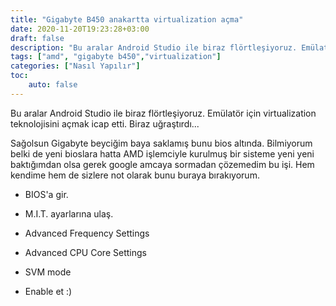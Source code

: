 ```yaml
---
title: "Gigabyte B450 anakartta virtualization açma"
date: 2020-11-20T19:23:28+03:00
draft: false
description: "Bu aralar Android Studio ile biraz flörtleşiyoruz. Emülatör için virtualization teknolojisini açmak icap etti. Biraz uğraştırdı"
tags: ["amd", "gigabyte b450","virtualization"]
categories: ["Nasıl Yapılır"]
toc:
    auto: false
---
```


Bu aralar Android Studio ile biraz flörtleşiyoruz. Emülatör için virtualization teknolojisini açmak icap etti. Biraz uğraştırdı...

<!--more-->

Sağolsun Gigabyte beyciğim baya saklamış bunu bios altında. Bilmiyorum belki de yeni bioslara hatta AMD işlemciyle kurulmuş bir sisteme yeni yeni baktığımdan olsa gerek google amcaya sormadan çözemedim bu işi. Hem kendime hem de sizlere not olarak bunu buraya bırakıyorum.

* BIOS'a gir.

* M.I.T. ayarlarına ulaş.

* Advanced Frequency Settings

* Advanced CPU Core Settings

* SVM mode

* Enable et :)
